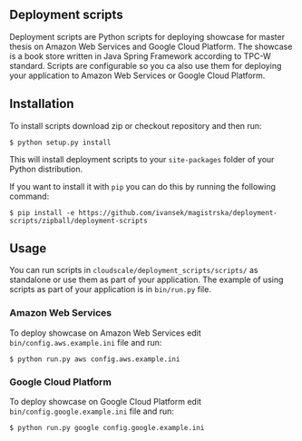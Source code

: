 ## Deployment scripts
Deployment scripts are Python scripts for deploying showcase for master thesis on Amazon Web Services
and Google Cloud Platform. The showcase is a book store written in Java Spring Framework according to TPC-W standard. Scripts are
configurable so you ca also use them for deploying your application to Amazon Web Services or Google Cloud Platform.

## Installation
To install scripts download zip or checkout repository and then run:

```
$ python setup.py install
```

This will install deployment scripts to your ```site-packages``` folder of your Python distribution.

If you want to install it with ```pip``` you can do this by running the following command:

```
$ pip install -e https://github.com/ivansek/magistrska/deployment-scripts/zipball/deployment-scripts
```

## Usage
You can run scripts in ```cloudscale/deployment_scripts/scripts/``` as standalone or use them as part of your application. The example of using scripts as part of your
application is in ```bin/run.py``` file.

### Amazon Web Services
To deploy showcase on Amazon Web Services edit ```bin/config.aws.example.ini``` file and run:

```
$ python run.py aws config.aws.example.ini
```

### Google Cloud Platform
To deploy showcase on Google Cloud Platform edit ```bin/config.google.example.ini``` file and run:

```
$ python run.py google config.google.example.ini
```

